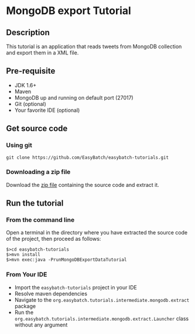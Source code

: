 # MongoDB export Tutorial

## Description

This tutorial is an application that reads tweets from MongoDB collection and export them in a XML file.

## Pre-requisite

* JDK 1.6+
* Maven
* MongoDB up and running on default port (27017)
* Git (optional)
* Your favorite IDE (optional)

## Get source code

### Using git

`git clone https://github.com/EasyBatch/easybatch-tutorials.git`

### Downloading a zip file

Download the [zip file](https://github.com/EasyBatch/easybatch-tutorials/archive/master.zip) containing the source code and extract it.

## Run the tutorial

### From the command line

Open a terminal in the directory where you have extracted the source code of the project, then proceed as follows:

```
$>cd easybatch-tutorials
$>mvn install
$>mvn exec:java -PrunMongoDBExportDataTutorial
```

### From Your IDE

* Import the `easybatch-tutorials` project in your IDE
* Resolve maven dependencies
* Navigate to the `org.easybatch.tutorials.intermediate.mongodb.extract` package
* Run the `org.easybatch.tutorials.intermediate.mongodb.extract.Launcher` class without any argument
